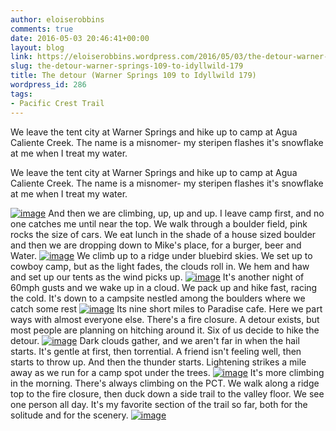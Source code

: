 ```yaml
---
author: eloiserobbins
comments: true
date: 2016-05-03 20:46:41+00:00
layout: blog
link: https://eloiserobbins.wordpress.com/2016/05/03/the-detour-warner-springs-109-to-idyllwild-179/
slug: the-detour-warner-springs-109-to-idyllwild-179
title: The detour (Warner Springs 109 to Idyllwild 179)
wordpress_id: 286
tags:
- Pacific Crest Trail
---
```


We leave the tent city at Warner Springs and hike up to camp at Agua Caliente Creek. The name is a misnomer- my steripen flashes it's snowflake at me when I treat my water.


We leave the tent city at Warner Springs and hike up to camp at Agua Caliente Creek. The name is a misnomer- my steripen flashes it's snowflake at me when I treat my water.

[![image](http://eloiserobbins.files.wordpress.com/2016/05/wp-1462307602067.jpg)](http://eloiserobbins.files.wordpress.com/2016/05/wp-1462307602067.jpg)
And then we are climbing, up, up and up. I leave camp first, and no one catches me until near the top. We walk through a boulder field, pink rocks the size of cars. We eat lunch in the shade of a house sized boulder and then we are dropping down to Mike's place, for a burger, beer and Water.
[![image](http://eloiserobbins.files.wordpress.com/2016/05/wp-1462307619894.jpg)](http://eloiserobbins.files.wordpress.com/2016/05/wp-1462307619894.jpg)
We climb up to a ridge under bluebird skies. We set up to cowboy camp, but as the light fades, the clouds roll in. We hem and haw and set up our tents as the wind picks up.
[![image](http://eloiserobbins.files.wordpress.com/2016/05/wp-1462307639828.jpg)](http://eloiserobbins.files.wordpress.com/2016/05/wp-1462307639828.jpg)
It's another night of 60mph gusts and we wake up in a cloud. We pack up and hike fast, racing the cold. It's down to a campsite nestled among the boulders where we catch some rest
[![image](http://eloiserobbins.files.wordpress.com/2016/05/wp-1462307812260.jpg)](http://eloiserobbins.files.wordpress.com/2016/05/wp-1462307812260.jpg)
Its nine short miles to Paradise cafe. Here we part ways with almost everyone else. There's a fire closure. A detour exists, but most people are planning on hitching around it. Six of us decide to hike the detour.
[![image](http://eloiserobbins.files.wordpress.com/2016/05/wp-1462307971637.jpg)](http://eloiserobbins.files.wordpress.com/2016/05/wp-1462307971637.jpg)
Dark clouds gather, and we aren't far in when the hail starts. It's gentle at first, then torrential. A friend isn't feeling well, then starts to throw up. And then the thunder starts. Lightening strikes a mile away as we run for a camp spot under the trees.
[![image](http://eloiserobbins.files.wordpress.com/2016/05/wp-1462308154943.jpg)](http://eloiserobbins.files.wordpress.com/2016/05/wp-1462308154943.jpg)
It's more climbing in the morning. There's always climbing on the PCT. We walk along a ridge top to the fire closure, then duck down a side trail to the valley floor. We see one person all day. It's my favorite section of the trail so far, both for the solitude and for the scenery.
[![image](http://eloiserobbins.files.wordpress.com/2016/05/wp-1462308300982.jpg)](http://eloiserobbins.files.wordpress.com/2016/05/wp-1462308300982.jpg)
